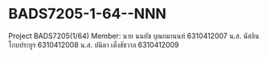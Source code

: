 # BADS7205-1-64--NNN
Project BADS7205(1/64)
Member:
นาย นนทัช บุณยมานนท์ 6310412007
น.ส. นัสลิน โกบประยูร 6310412008
น.ส. ปนิตา  เต็งชัชวาล 6310412009

